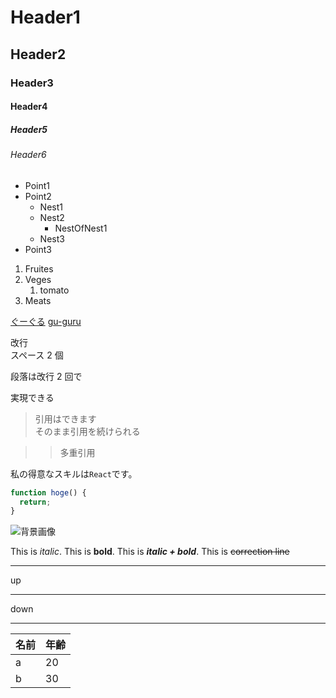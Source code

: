 <!-- 見出し -->

# Header1

## Header2

### Header3

#### Header4

##### Header5

###### Header6

<!-- 箇条書きリスト -->

- Point1
- Point2
  - Nest1
  - Nest2
    - NestOfNest1
  - Nest3
- Point3

<!-- 番号付きリスト -->

1. Fruites
2. Veges
   1. tomato
3. Meats

<!-- リンク -->

[google]: https://google.com

[ぐーぐる][google] [gu-guru][google]

<!-- 改行・段落 -->

改行  
スペース 2 個

段落は改行 2 回で

実現できる

<!-- 引用 -->

> 引用はできます  
> そのまま引用を続けられる

> > 多重引用

<!-- コード機能 -->

私の得意なスキルは`React`です。

```javascript
function hoge() {
  return;
}
```

<!-- 画像の挿入 -->

![背景画像](https://marp.app/assets/hero-background.jpg)

<!-- 文字の装飾 -->

This is _italic_. This is **bold**. This is **_italic + bold_**. This is ~~correction line~~

<!-- 水平線 -->

---

up

---

down

---

<!-- テーブル -->

| 名前 | 年齢 |
| ---- | ---- |
| a    | 20   |
| b    | 30   |
